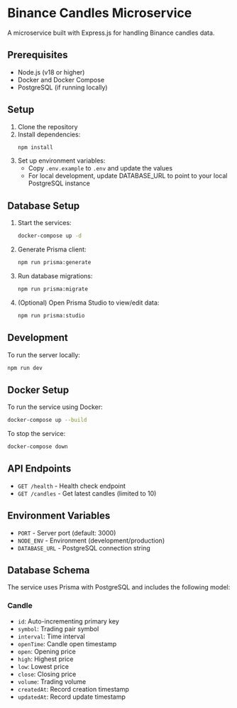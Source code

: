 # Binance Candles Microservice

A microservice built with Express.js for handling Binance candles data.

## Prerequisites

- Node.js (v18 or higher)
- Docker and Docker Compose
- PostgreSQL (if running locally)

## Setup

1. Clone the repository
2. Install dependencies:
   ```bash
   npm install
   ```
3. Set up environment variables:
   - Copy `.env.example` to `.env` and update the values
   - For local development, update DATABASE_URL to point to your local PostgreSQL instance

## Database Setup

1. Start the services:

   ```bash
   docker-compose up -d
   ```

2. Generate Prisma client:

   ```bash
   npm run prisma:generate
   ```

3. Run database migrations:

   ```bash
   npm run prisma:migrate
   ```

4. (Optional) Open Prisma Studio to view/edit data:
   ```bash
   npm run prisma:studio
   ```

## Development

To run the server locally:

```bash
npm run dev
```

## Docker Setup

To run the service using Docker:

```bash
docker-compose up --build
```

To stop the service:

```bash
docker-compose down
```

## API Endpoints

- `GET /health` - Health check endpoint
- `GET /candles` - Get latest candles (limited to 10)

## Environment Variables

- `PORT` - Server port (default: 3000)
- `NODE_ENV` - Environment (development/production)
- `DATABASE_URL` - PostgreSQL connection string

## Database Schema

The service uses Prisma with PostgreSQL and includes the following model:

### Candle

- `id`: Auto-incrementing primary key
- `symbol`: Trading pair symbol
- `interval`: Time interval
- `openTime`: Candle open timestamp
- `open`: Opening price
- `high`: Highest price
- `low`: Lowest price
- `close`: Closing price
- `volume`: Trading volume
- `createdAt`: Record creation timestamp
- `updatedAt`: Record update timestamp
